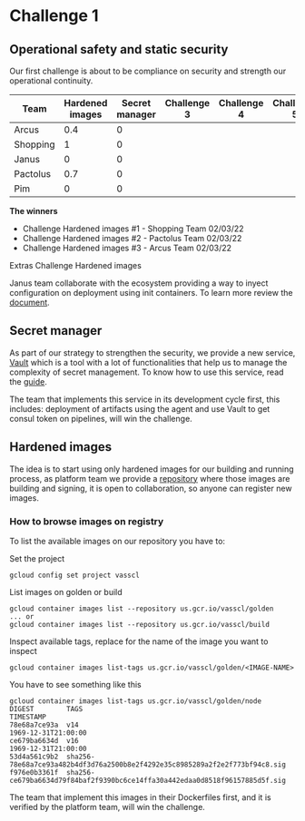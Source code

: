 # Challenge 1

## Operational safety and static security

Our first challenge is about to be compliance on security and strength our operational continuity.

|Team|Hardened images|Secret manager|Challenge 3|Challenge 4|Challenge 5|Extras|
|---|---|---|---|---|---|---|
|Arcus    |0.4|0|||||
|Shopping |1|0|||||
|Janus    |0|0||||0.4|
|Pactolus |0.7|0|||||
|Pim      |0|0|||||

**The winners**

- Challenge Hardened images #1 - Shopping Team 02/03/22
- Challenge Hardened images #2 - Pactolus Team 02/03/22
- Challenge Hardened images #3 - Arcus Team 02/03/22

Extras Challenge Hardened images

Janus team collaborate with the ecosystem providing a way to inyect configuration on deployment using init containers. To learn more review the [document](../guides/environment-configuration.md).

## Secret manager

As part of our strategy to strengthen the security, we provide a new service, [Vault](https://www.hashicorp.com/products/vault) which is a tool with a lot of functionalities that help us to manage the complexity of secret management. To know how to use this service, read the [guide](https://github.com/Cencosud-X/handbooks/blob/main/EN/Platform-team/guides/vault.md).

The team that implements this service in its development cycle first, this includes: deployment of artifacts using the agent and use Vault to get consul token on pipelines, will win the challenge.

## Hardened images

The idea is to start using only hardened images for our building and running process, as platform team we provide a [repository](https://github.com/Cencosud-X/x-images) where those images are building and signing, it is open to collaboration, so anyone can register new images.

### How to browse images on registry

To list the available images on our repository you have to:

Set the project

```shell
gcloud config set project vasscl
```

List images on golden or build

```shell
gcloud container images list --repository us.gcr.io/vasscl/golden
... or
gcloud container images list --repository us.gcr.io/vasscl/build
```

Inspect available tags, replace <IMAGE-NAME> for the name of the image you want to inspect

```shell
gcloud container images list-tags us.gcr.io/vasscl/golden/<IMAGE-NAME>
```

You have to see something like this

```shell
gcloud container images list-tags us.gcr.io/vasscl/golden/node
DIGEST        TAGS                                                                         TIMESTAMP
78e68a7ce93a  v14                                                                          1969-12-31T21:00:00
ce679ba6634d  v16                                                                          1969-12-31T21:00:00
53d4a561c9b2  sha256-78e68a7ce93a482b4df3d76a2500b8e2f4292e35c8985289a2f2e2f773bf94c8.sig
f976e0b3361f  sha256-ce679ba6634d79f84baf2f9390bc6ce14ffa30a442edaa0d8518f96157885d5f.sig
```

The team that implement this images in their Dockerfiles first, and it is verified by the platform team, will win the challenge.
